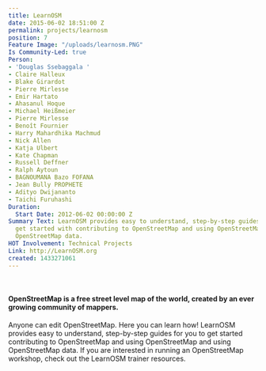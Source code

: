 ```yaml
---
title: LearnOSM
date: 2015-06-02 18:51:00 Z
permalink: projects/learnosm
position: 7
Feature Image: "/uploads/learnosm.PNG"
Is Community-Led: true
Person:
- 'Douglas Ssebaggala '
- Claire Halleux
- Blake Girardot
- Pierre Mirlesse
- Emir Hartato
- Ahasanul Hoque
- Michael Heißmeier
- Pierre Mirlesse
- Benoît Fournier
- Harry Mahardhika Machmud
- Nick Allen
- Katja Ulbert
- Kate Chapman
- Russell Deffner
- Ralph Aytoun
- BAGNOUMANA Bazo FOFANA
- Jean Bully PROPHETE
- Adityo Dwijananto
- Taichi Furuhashi
Duration:
  Start Date: 2012-06-02 00:00:00 Z
Summary Text: LearnOSM provides easy to understand, step-by-step guides for you to
  get started with contributing to OpenStreetMap and using OpenStreetMap and using
  OpenStreetMap data.
HOT Involvement: Technical Projects
Link: http://LearnOSM.org
created: 1433271061
---
```


<p>&nbsp;</p><div class="front-text cell7 marginR"><h4 class="tagtitle">OpenStreetMap is a free street level map of the world, created by an ever growing community of mappers.</h4><p class="tagwords">Anyone can edit OpenStreetMap. Here you can learn how! LearnOSM provides easy to understand, step-by-step guides for you to get started contributing to OpenStreetMap and using OpenStreetMap and using OpenStreetMap data. If you are interested in running an OpenStreetMap workshop, check out the LearnOSM trainer resources.</p></div>

